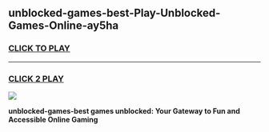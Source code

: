 
## unblocked-games-best-Play-Unblocked-Games-Online-ay5ha
<h3>
<a href="https://premium76.site?title=unblocked-games-best&ref=24A">CLICK TO PLAY</a></h3>
<hr>

<h3>
<a href="https://premium76.site?title=unblocked-games-best&ref=24A">CLICK 2 PLAY</a>
  
</h3>

<a href="https://premium76.site?title=unblocked-games-best&ref=24A"><img src="https://clearcache.store/games.png"></a>


**unblocked-games-best games unblocked: Your Gateway to Fun and Accessible Online Gaming**
